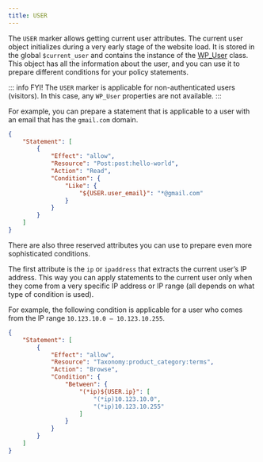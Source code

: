 ```yaml
---
title: USER
---
```


The `USER` marker allows getting current user attributes. The current user object initializes during a very early stage of the website load. It is stored in the global `$current_user` and contains the instance of the [WP_User](https://developer.wordpress.org/reference/classes/wp_user/) class. This object has all the information about the user, and you can use it to prepare different conditions for your policy statements.

::: info FYI!
The `USER` marker is applicable for non-authenticated users (visitors). In this case, any `WP_User` properties are not available.
:::

For example, you can prepare a statement that is applicable to a user with an email that has the `gmail.com` domain.

```json
{
    "Statement": [
        {
            "Effect": "allow",
            "Resource": "Post:post:hello-world",
            "Action": "Read",
            "Condition": {
                "Like": {
                    "${USER.user_email}": "*@gmail.com"
                }
            }
        }
    ]
}
```

There are also three reserved attributes you can use to prepare even more sophisticated conditions.

The first attribute is the `ip` or `ipaddress` that extracts the current user’s IP address. This way you can apply statements to the current user only when they come from a very specific IP address or IP range (all depends on what type of condition is used).

For example, the following condition is applicable for a user who comes from the IP range `10.123.10.0 – 10.123.10.255`.

```json
{
    "Statement": [
        {
            "Effect": "allow",
            "Resource": "Taxonomy:product_category:terms",
            "Action": "Browse",
            "Condition": {
                "Between": {
                    "(*ip)${USER.ip}": [
                        "(*ip)10.123.10.0",
                        "(*ip)10.123.10.255"
                    ]
                }
            }
        }
    ]
}
```
